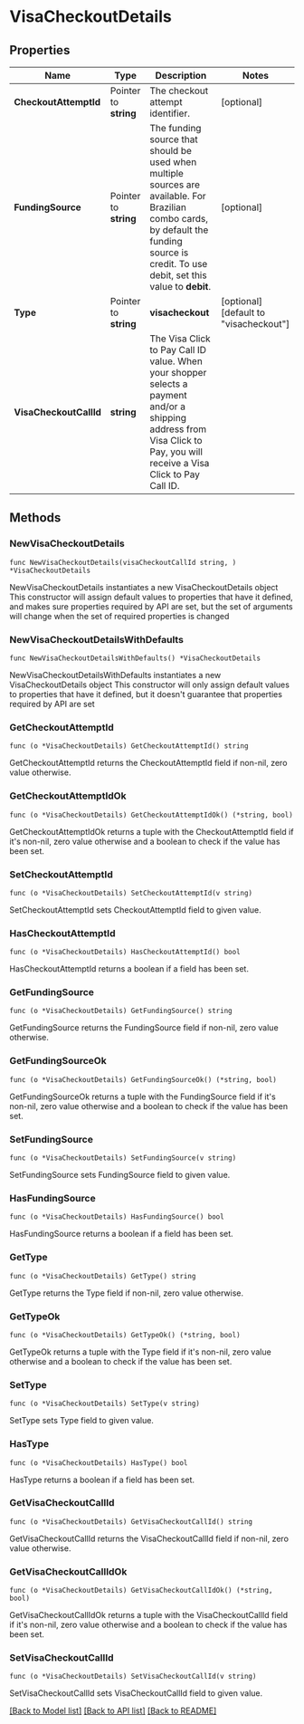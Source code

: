 # VisaCheckoutDetails

## Properties

Name | Type | Description | Notes
------------ | ------------- | ------------- | -------------
**CheckoutAttemptId** | Pointer to **string** | The checkout attempt identifier. | [optional] 
**FundingSource** | Pointer to **string** | The funding source that should be used when multiple sources are available. For Brazilian combo cards, by default the funding source is credit. To use debit, set this value to **debit**. | [optional] 
**Type** | Pointer to **string** | **visacheckout** | [optional] [default to "visacheckout"]
**VisaCheckoutCallId** | **string** | The Visa Click to Pay Call ID value. When your shopper selects a payment and/or a shipping address from Visa Click to Pay, you will receive a Visa Click to Pay Call ID. | 

## Methods

### NewVisaCheckoutDetails

`func NewVisaCheckoutDetails(visaCheckoutCallId string, ) *VisaCheckoutDetails`

NewVisaCheckoutDetails instantiates a new VisaCheckoutDetails object
This constructor will assign default values to properties that have it defined,
and makes sure properties required by API are set, but the set of arguments
will change when the set of required properties is changed

### NewVisaCheckoutDetailsWithDefaults

`func NewVisaCheckoutDetailsWithDefaults() *VisaCheckoutDetails`

NewVisaCheckoutDetailsWithDefaults instantiates a new VisaCheckoutDetails object
This constructor will only assign default values to properties that have it defined,
but it doesn't guarantee that properties required by API are set

### GetCheckoutAttemptId

`func (o *VisaCheckoutDetails) GetCheckoutAttemptId() string`

GetCheckoutAttemptId returns the CheckoutAttemptId field if non-nil, zero value otherwise.

### GetCheckoutAttemptIdOk

`func (o *VisaCheckoutDetails) GetCheckoutAttemptIdOk() (*string, bool)`

GetCheckoutAttemptIdOk returns a tuple with the CheckoutAttemptId field if it's non-nil, zero value otherwise
and a boolean to check if the value has been set.

### SetCheckoutAttemptId

`func (o *VisaCheckoutDetails) SetCheckoutAttemptId(v string)`

SetCheckoutAttemptId sets CheckoutAttemptId field to given value.

### HasCheckoutAttemptId

`func (o *VisaCheckoutDetails) HasCheckoutAttemptId() bool`

HasCheckoutAttemptId returns a boolean if a field has been set.

### GetFundingSource

`func (o *VisaCheckoutDetails) GetFundingSource() string`

GetFundingSource returns the FundingSource field if non-nil, zero value otherwise.

### GetFundingSourceOk

`func (o *VisaCheckoutDetails) GetFundingSourceOk() (*string, bool)`

GetFundingSourceOk returns a tuple with the FundingSource field if it's non-nil, zero value otherwise
and a boolean to check if the value has been set.

### SetFundingSource

`func (o *VisaCheckoutDetails) SetFundingSource(v string)`

SetFundingSource sets FundingSource field to given value.

### HasFundingSource

`func (o *VisaCheckoutDetails) HasFundingSource() bool`

HasFundingSource returns a boolean if a field has been set.

### GetType

`func (o *VisaCheckoutDetails) GetType() string`

GetType returns the Type field if non-nil, zero value otherwise.

### GetTypeOk

`func (o *VisaCheckoutDetails) GetTypeOk() (*string, bool)`

GetTypeOk returns a tuple with the Type field if it's non-nil, zero value otherwise
and a boolean to check if the value has been set.

### SetType

`func (o *VisaCheckoutDetails) SetType(v string)`

SetType sets Type field to given value.

### HasType

`func (o *VisaCheckoutDetails) HasType() bool`

HasType returns a boolean if a field has been set.

### GetVisaCheckoutCallId

`func (o *VisaCheckoutDetails) GetVisaCheckoutCallId() string`

GetVisaCheckoutCallId returns the VisaCheckoutCallId field if non-nil, zero value otherwise.

### GetVisaCheckoutCallIdOk

`func (o *VisaCheckoutDetails) GetVisaCheckoutCallIdOk() (*string, bool)`

GetVisaCheckoutCallIdOk returns a tuple with the VisaCheckoutCallId field if it's non-nil, zero value otherwise
and a boolean to check if the value has been set.

### SetVisaCheckoutCallId

`func (o *VisaCheckoutDetails) SetVisaCheckoutCallId(v string)`

SetVisaCheckoutCallId sets VisaCheckoutCallId field to given value.



[[Back to Model list]](../README.md#documentation-for-models) [[Back to API list]](../README.md#documentation-for-api-endpoints) [[Back to README]](../README.md)


